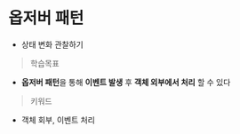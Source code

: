  # 옵저버 패턴
 * 상태 변화 관찰하기

> 학습목표
 * **옵저버 패턴**을 통해 **이벤트 발생** 후 **객체 외부에서 처리** 할 수 있다
 
> 키워드
 * 객체 회부, 이벤트 처리
 
